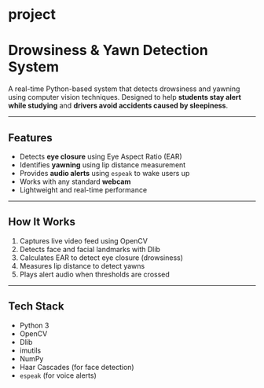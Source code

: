 # project
#  Drowsiness & Yawn Detection System

A real-time Python-based system that detects drowsiness and yawning using computer vision techniques. Designed to help **students stay alert while studying** and **drivers avoid accidents caused by sleepiness**.

---

##  Features

- Detects **eye closure** using Eye Aspect Ratio (EAR)
- Identifies **yawning** using lip distance measurement
- Provides **audio alerts** using `espeak` to wake users up
- Works with any standard **webcam**
- Lightweight and real-time performance

---

##  How It Works

1. Captures live video feed using OpenCV
2. Detects face and facial landmarks with Dlib
3. Calculates EAR to detect eye closure (drowsiness)
4. Measures lip distance to detect yawns
5. Plays alert audio when thresholds are crossed

---

##  Tech Stack

- Python 3
- OpenCV
- Dlib
- imutils
- NumPy
- Haar Cascades (for face detection)
- `espeak` (for voice alerts)
